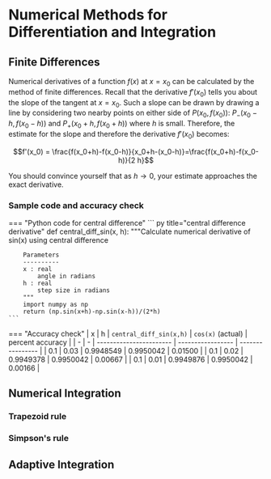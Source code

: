 # Numerical Methods for Differentiation and Integration

## Finite Differences
Numerical derivatives of a function $f(x)$ at $x=x_0$ can be calculated by the method of finite differences. Recall that the derivative $f'(x_0)$ tells you about the slope of the tangent at $x=x_0$. Such a slope can be drawn by drawing a line by considering two nearby points on either side of $P(x_0, f(x_0))$: $P_-(x_0-h, f(x_0-h))$ and $P_+(x_0+h, f(x_0+h))$ where $h$ is small. Therefore, the estimate for the slope and therefore the derivative $f'(x_0)$ becomes:

$$f'(x_0) = \frac{f(x_0+h)-f(x_0-h)}{x_0+h-(x_0-h)}=\frac{f(x_0+h)-f(x_0-h)}{2 h}$$

You should convince yourself that as $h\rightarrow 0$, your estimate approaches the exact derivative.

### Sample code and accuracy check

=== "Python code for central difference"
    ``` py title="central difference derivative"
    def central_diff_sin(x, h):
        """Calculate numerical derivative of sin(x) using central difference
        
        Parameters
        ----------
        x : real
            angle in radians
        h : real
            step size in radians
        """
        import numpy as np
        return (np.sin(x+h)-np.sin(x-h))/(2*h)
    ```

=== "Accuracy check"
    | x | h | `central_diff_sin(x,h)` | `cos(x)` (actual) | percent accuracy |
    | - | - | ----------------------- | ----------------- | ---------------- |
    | 0.1 | 0.03 | 0.9948549 | 0.9950042 | 0.01500 |
    | 0.1 | 0.02 | 0.9949378 | 0.9950042 | 0.00667 |
    | 0.1 | 0.01 | 0.9949876 | 0.9950042 | 0.00166 |


<div id="canvas-holder">
</div>

<script>
let width = 600;
let height = 300;

let yf = height/3;
let xf = 10;

let radius = 7;

function setup() {
    // setup() runs once
    var canvas = createCanvas(width,height);
    canvas.parent('canvas-holder');
    slider = createSlider(0.01, 1, 1, 0.01);
    slider.parent('canvas-holder');
    hdisplay = createP();
    hdisplay.parent('canvas-holder');
    frameRate(30);
}

function converttox(i) {
    return xf*(i-width/2)/width;
}

function converttoi(x) {
    return (x*width/xf)+width/2;
}

function converttoj(y) {
    return (height/2)+yf*y;
}

function central_diff_sin(x, h) {
    return (sin(x+h)-sin(x-h))/(2*h);
}

function draw() {
    // draw() loops forever, until stopped
    background(240);
    stroke("gray");
    line(width/2, 0, width/2, height);
    line(0, 150, 600, 150);

    h = slider.value();
    est = (central_diff_sin(0.1, h)).toFixed(7);
    per = (100*(1-est/cos(0.1))).toFixed(5);
    hdisplay.html('h is '+h+ ', central difference estimate is ' + est + ', percentage difference is ' + per);
    
    for (i=0; i<=600; i=i+0.5) {
        x = converttox(i);
        stroke("blue");
        point(i, converttoj(sin(x)));
    }
    
    stroke("red");
    circle(converttoi(0.1-h), converttoj(sin(0.1-h)), radius);

    circle(converttoi(0.1+h), converttoj(sin(0.1+h)), radius);
}
</script>


## Numerical Integration

### Trapezoid rule

### Simpson's rule

## Adaptive Integration
